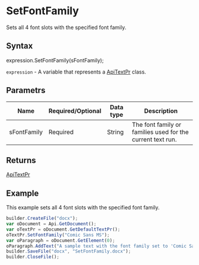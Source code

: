 # SetFontFamily

Sets all 4 font slots with the specified font family.

## Syntax

expression.SetFontFamily(sFontFamily);

`expression` - A variable that represents a [ApiTextPr](../ApiTextPr.md) class.

## Parametrs

| **Name** | **Required/Optional** | **Data type** | **Description** |
| ------------- | ------------- | ------------- | ------------- |
| sFontFamily | Required | String | The font family or families used for the current text run. |

## Returns

[ApiTextPr](../../ApiTextPr/ApiTextPr.md)

## Example

This example sets all 4 font slots with the specified font family.

```javascript
builder.CreateFile("docx");
var oDocument = Api.GetDocument();
var oTextPr = oDocument.GetDefaultTextPr();
oTextPr.SetFontFamily("Comic Sans MS");
var oParagraph = oDocument.GetElement(0);
oParagraph.AddText("A sample text with the font family set to 'Comic Sans MS' using the text properties.");
builder.SaveFile("docx", "SetFontFamily.docx");
builder.CloseFile();
```